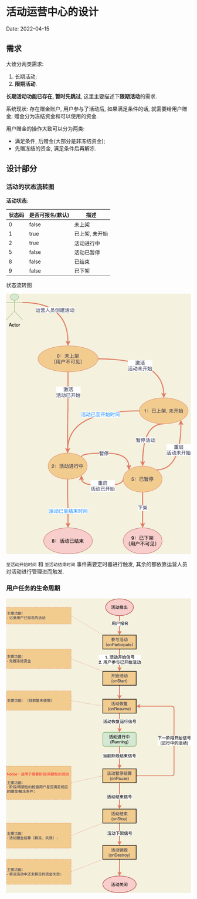 # 活动运营中心的设计

Date: 2022-04-15

## 需求

大致分两类需求:

1. 长期活动;
2. **限期活动**.

**长期活动功能已存在, 暂时先跳过**, 这里主要描述下**限期活动**的需求.

系统现状: 存在赠金账户, 用户参与了活动后, 如果满足条件的话, 就需要给用户赠金; 赠金分为冻结资金和可以使用的资金.

用户赠金的操作大致可以分为两类:

- 满足条件, 后赠金(大部分是非冻结资金);
- 先赠冻结的资金, 满足条件后再解冻.

## 设计部分

### 活动的状态流转图

**活动状态**:

| 状态码 | 是否可报名(默认) | 描述           |
| ------ | ---------------- | -------------- |
| 0      | false            | 未上架         |
| 1      | true             | 已上架, 未开始 |
| 2      | true             | 活动进行中     |
| 5      | false            | 活动已暂停     |
| 8      | false            | 已结束         |
| 9      | false            | 已下架         |

状态流转图

![活动的状态流转图](_images/活动的状态流转图.png)

`至活动开始时间` 和 `至活动结束时间` 事件需要定时器进行触发, 其余的都依靠运营人员对活动进行管理进而触发.

### 用户任务的生命周期

![活动的生命周期](_images/活动的生命周期.png)
